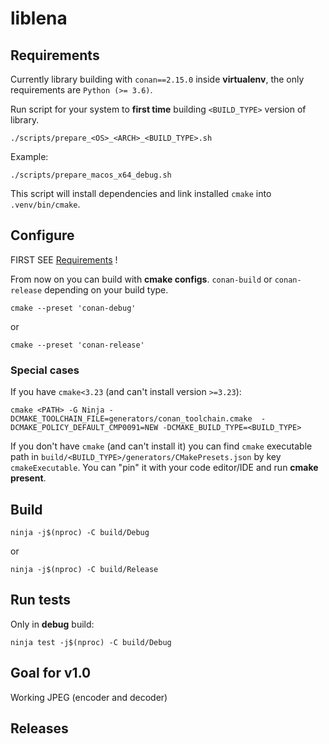 # liblena

## Requirements

Currently library building with `conan==2.15.0` inside **virtualenv**, the only requirements are `Python (>= 3.6)`.

Run script for your system to **first time** building `<BUILD_TYPE>` version of library.
```
./scripts/prepare_<OS>_<ARCH>_<BUILD_TYPE>.sh
```

Example:
```
./scripts/prepare_macos_x64_debug.sh
```

This script will install dependencies and link installed `cmake` into `.venv/bin/cmake`.

## Configure
FIRST SEE [Requirements](Requirements) !

From now on you can build with **cmake configs**. `conan-build` or `conan-release` depending on your build type.

```
cmake --preset 'conan-debug'
```
or
```
cmake --preset 'conan-release'
```

### Special cases
If you have `cmake<3.23` (and can't install version `>=3.23`):
```
cmake <PATH> -G Ninja -DCMAKE_TOOLCHAIN_FILE=generators/conan_toolchain.cmake  -DCMAKE_POLICY_DEFAULT_CMP0091=NEW -DCMAKE_BUILD_TYPE=<BUILD_TYPE>
```

If you don't have `cmake` (and can't install it) you can find `cmake` executable path in `build/<BUILD_TYPE>/generators/CMakePresets.json` by key `cmakeExecutable`. You can "pin" it with your code editor/IDE and run **cmake present**.

## Build
```
ninja -j$(nproc) -C build/Debug
```
or
```
ninja -j$(nproc) -C build/Release
```

## Run tests
Only in **debug** build:
```
ninja test -j$(nproc) -C build/Debug
```

## Goal for v1.0
Working JPEG (encoder and decoder)

## Releases

